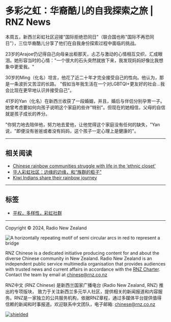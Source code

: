 # 多彩之虹：华裔酷儿的自我探索之旅 | RNZ News

本周五，新西兰彩虹社区迎接"国际拒绝恐同日"（联合国也称"国际不再恐同日"），三位华裔酷儿分享了他们在自我身份探索过程中面临的挑战。

23岁的Arajoe仍记得自己向母亲出柜那天，忐忑与激动的心情相互交织，汇成眼泪。她形容当时的心情："一个很大的石头突然就放下来，我发现妈妈好像比我想象中更爱我。"

30岁的Ming（化名）坦言，他花了近二十年才完全接受自己的性向。他认为，那是一条波折又苦涩的长路。 "假如当年我生活在一个对LGBTQI+更友好的社会...我会比现在更早地认识并接受自己"。

41岁的Yan（化名）在新西兰收获了一段婚姻，并且，婚后与伴侣分别孕育一子。她曾考虑要如何向孩子说明这个家庭的些许"特别"。但现在的她相信，父母的自信就是孩子成长的养分。

"你努力地去陪伴他，努力地去爱他，让他觉得这个家庭没有任何的缺失，"Yan 说，"即便没有爸爸或者没有妈妈，这个孩子一定心理上是健康的"。

---

## 相关阅读

- [Chinese rainbow communities struggle with life in the ‘ethnic closet’](/news/chinese/495437/chinese-rainbow-communities-struggle-with-life-in-the-ethnic-closet)
- [华人彩虹社区：边缘的边缘，和“族群的柜子”](/news/chinese/493962/article)
- [Kiwi Indians share their rainbow journey](/news/indonz/493939/kiwi-indians-share-their-rainbow-journey)

---

## 标签

- [平权，多样性，彩虹社群](/tags/%E5%B9%B3%E6%9D%83%EF%BC%8C%E5%A4%9A%E6%A0%B7%E6%80%A7%EF%BC%8C%E5%BD%A9%E8%99%B9%E7%A4%BE%E7%BE%A4)

---

Copyright © 2024, Radio New Zealand

![A horizontally repeating motif of semi circular arcs in red to represent a bridge](/x/banners/rnz-asia-ch-banner-05ae569422ac6083ee98acec1cce78c45ef52461d9739484081200d352e85abc.svg)

RNZ Chinese is a dedicated initiative producing content for and about the diverse Chinese community in New Zealand. Radio New Zealand is an independent public service multimedia organisation that provides audiences with trusted news and current affairs in accordance with the [RNZ Charter](https://www.rnz.co.nz/about/charter). Contact the team by email at [chinese@rnz.co.nz](mailto:chinese@rnz.co.nz)

RNZ中文 (RNZ Chinese) 是新西兰国家广播电台 (Radio New Zealand, RNZ) 推出的专项版块， 致力于关注新西兰多元华人社区，提供相关的新闻报道和内容服务。RNZ是一家独立的公共服务机构，依据RNZ章程，通过多媒体平台提供值得信赖的新闻和时事报道。欢迎联系中文团队，电子邮箱: [chinese@rnz.co.nz](mailto:chinese@rnz.co.nz)

[![shielded](https://shielded.co.nz/img/custom-logo.png)](#)
